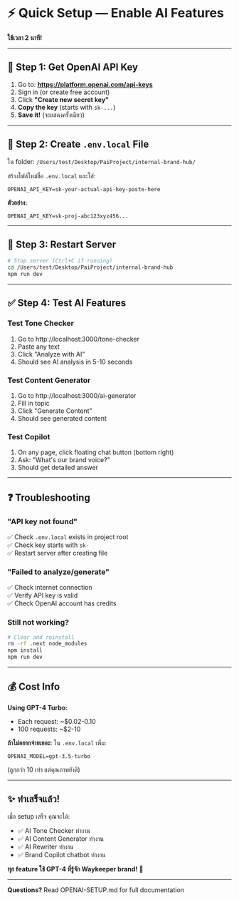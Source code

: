 # ⚡ Quick Setup — Enable AI Features

**ใช้เวลา 2 นาที!**

---

## 🔑 Step 1: Get OpenAI API Key

1. Go to: **https://platform.openai.com/api-keys**
2. Sign in (or create free account)
3. Click **"Create new secret key"**
4. **Copy the key** (starts with `sk-...`)
5. **Save it!** (จะแสดงครั้งเดียว)

---

## 📝 Step 2: Create `.env.local` File

ใน folder: `/Users/test/Desktop/PaiProject/internal-brand-hub/`

สร้างไฟล์ใหม่ชื่อ `.env.local` และใส่:

```env
OPENAI_API_KEY=sk-your-actual-api-key-paste-here
```

**ตัวอย่าง:**
```env
OPENAI_API_KEY=sk-proj-abc123xyz456...
```

---

## 🔄 Step 3: Restart Server

```bash
# Stop server (Ctrl+C if running)
cd /Users/test/Desktop/PaiProject/internal-brand-hub
npm run dev
```

---

## ✅ Step 4: Test AI Features

### Test Tone Checker
1. Go to http://localhost:3000/tone-checker
2. Paste any text
3. Click "Analyze with AI"
4. Should see AI analysis in 5-10 seconds

### Test Content Generator  
1. Go to http://localhost:3000/ai-generator
2. Fill in topic
3. Click "Generate Content"
4. Should see generated content

### Test Copilot
1. On any page, click floating chat button (bottom right)
2. Ask: "What's our brand voice?"
3. Should get detailed answer

---

## ❓ Troubleshooting

### "API key not found"
✅ Check `.env.local` exists in project root  
✅ Check key starts with `sk-`  
✅ Restart server after creating file

### "Failed to analyze/generate"
✅ Check internet connection  
✅ Verify API key is valid  
✅ Check OpenAI account has credits  

### Still not working?
```bash
# Clear and reinstall
rm -rf .next node_modules
npm install
npm run dev
```

---

## 💰 Cost Info

**Using GPT-4 Turbo:**
- Each request: ~$0.02-0.10
- 100 requests: ~$2-10

**ถ้าไม่อยากจ่ายเยอะ:**
ใน `.env.local` เพิ่ม:
```env
OPENAI_MODEL=gpt-3.5-turbo
```
(ถูกกว่า 10 เท่า แต่คุณภาพยังดี)

---

## ✨ ทำเสร็จแล้ว!

เมื่อ setup เสร็จ คุณจะได้:
- ✅ AI Tone Checker ทำงาน
- ✅ AI Content Generator ทำงาน
- ✅ AI Rewriter ทำงาน
- ✅ Brand Copilot chatbot ทำงาน

**ทุก feature ใช้ GPT-4 ที่รู้จัก Waykeeper brand!** 🤖

---

**Questions?** Read OPENAI-SETUP.md for full documentation

